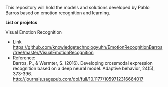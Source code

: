 This repository will hold the models and solutions developed by Pablo Barros based on emotion recognition and learning.

**List or projetcs**

 Visual Emotion Recognition  
 - Link
    https://github.com/knowledgetechnologyuhh/EmotionRecognitionBarros/tree/master/VisualEmotionRecognition
 - Reference:  
   Barros, P., & Wermter, S. (2016). Developing crossmodal expression recognition based on a deep neural model. Adaptive behavior, 24(5), 373-396. http://journals.sagepub.com/doi/full/10.1177/1059712316664017
